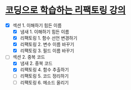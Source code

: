 # [코딩으로 학습하는 리팩토링 강의](https://www.inflearn.com/course/%EB%A6%AC%ED%8C%A9%ED%86%A0%EB%A7%81/dashboard) 

- [X] 섹션 1. 이해하기 힘든 이름
  - [X] 냄새 1. 이해하기 힘든 이름
  - [X] 리팩토링 1. 함수 선언 변경하기
  - [X] 리팩토링 2. 변수 이름 바꾸기
  - [X] 리팩토링 3. 필드 이름 바꾸기

- [ ] 섹션 2. 중복 코드
  - [X] 냄새 2. 중복 코드
  - [X] 리팩토링 4. 함수 추출하기
  - [ ] 리팩토링 5. 코드 정리하기
  - [ ] 리팩토링 6. 메소드 올리기
